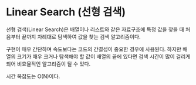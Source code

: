 # Linear Search (선형 검색)

선형 검색(Linear Search)은 배열이나 리스트와 같은 자료구조에 특정 값을 찾을 때 처음부터 끝까지 차례대로 탐색하여 값을 찾는 검색 알고리즘이다.

구현이 매우 간단하며 속도보다는 코드의 간결성이 중요한 경우에 사용된다. 하지만 배열의 크기가 매우 크거나 탐색해야 할 값이 배열의 끝에 있다면 검색 시간이 많이 걸리게 되어 비효율적인 알고리즘이 될 수 있다.

시간 복잡도는 O(N)이다.
